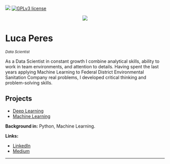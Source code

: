 [![](https://img.shields.io/badge/python-3.7+-blue.svg)](https://www.python.org/downloads/release/python-365/) [![GPLv3 license](https://img.shields.io/badge/License-GPLv3-blue.svg)](http://perso.crans.org/besson/LICENSE.html)

<p align="center">
    <img src="http://drstc.org/wp-content/uploads/2020/05/datascience.png" >
</p>

# Luca Peres

<sub>*Data Scientist*</sub>


As a Data Scientist in constant growth I combine analytical skills, ability to work in team environments, and attention to details. Having spent the last years applying Machine Learning to Federal District Environmental Sanitation Company real problems, I developed critical thinking and problem-solving skills.





## Projects


* [Deep Learning](https://github.com/lucapqg/Deep-Learning.git)
* [Machine Learning](https://github.com/lucapqg/Machine-Learning.git)





**Background in:** Python, Machine Learning.

**Links:**
* [LinkedIn](linkedin.com/in/luca-peres-bcc)
* [Medium](https://medium.com/@lucapqg
)


---




